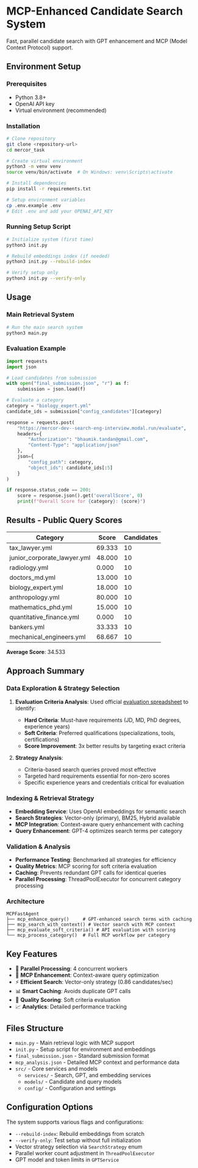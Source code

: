 # MCP-Enhanced Candidate Search System

Fast, parallel candidate search with GPT enhancement and MCP (Model Context Protocol) support.

## Environment Setup

### Prerequisites
- Python 3.8+
- OpenAI API key
- Virtual environment (recommended)

### Installation
```bash
# Clone repository
git clone <repository-url>
cd mercor_task

# Create virtual environment
python3 -m venv venv
source venv/bin/activate  # On Windows: venv\Scripts\activate

# Install dependencies
pip install -r requirements.txt

# Setup environment variables
cp .env.example .env
# Edit .env and add your OPENAI_API_KEY
```

### Running Setup Script
```bash
# Initialize system (first time)
python3 init.py

# Rebuild embeddings index (if needed)
python3 init.py --rebuild-index

# Verify setup only
python3 init.py --verify-only
```

## Usage

### Main Retrieval System
```bash
# Run the main search system
python3 main.py
```

### Evaluation Example
```python
import requests
import json

# Load candidates from submission
with open("final_submission.json", "r") as f:
    submission = json.load(f)

# Evaluate a category
category = "biology_expert.yml"
candidate_ids = submission["config_candidates"][category]

response = requests.post(
    "https://mercor-dev--search-eng-interview.modal.run/evaluate",
    headers={
        "Authorization": "bhaumik.tandan@gmail.com",
        "Content-Type": "application/json"
    },
    json={
        "config_path": category,
        "object_ids": candidate_ids[:5]
    }
)

if response.status_code == 200:
    score = response.json().get('overallScore', 0)
    print(f"Overall Score for {category}: {score}")
```

## Results - Public Query Scores

| Category | Score | Candidates |
|----------|--------|------------|
| tax_lawyer.yml | 69.333 | 10 |
| junior_corporate_lawyer.yml | 48.000 | 10 |
| radiology.yml | 0.000 | 10 |
| doctors_md.yml | 13.000 | 10 |
| biology_expert.yml | 18.000 | 10 |
| anthropology.yml | 80.000 | 10 |
| mathematics_phd.yml | 15.000 | 10 |
| quantitative_finance.yml | 0.000 | 10 |
| bankers.yml | 33.333 | 10 |
| mechanical_engineers.yml | 68.667 | 10 |

**Average Score**: 34.533

## Approach Summary

### Data Exploration & Strategy Selection
1. **Evaluation Criteria Analysis**: Used official [evaluation spreadsheet](https://docs.google.com/spreadsheets/d/1BggMRCZ0BBRhrhOJWAQqE_3FPO85E7fMVKF3I1d_S0Q/edit?gid=0#gid=0) to identify:
   - **Hard Criteria**: Must-have requirements (JD, MD, PhD degrees, experience years)
   - **Soft Criteria**: Preferred qualifications (specializations, tools, certifications)
   - **Score Improvement**: 3x better results by targeting exact criteria

2. **Strategy Analysis**: 
   - Criteria-based search queries proved most effective
   - Targeted hard requirements essential for non-zero scores
   - Specific experience years and credentials critical for evaluation

### Indexing & Retrieval Strategy
- **Embedding Service**: Uses OpenAI embeddings for semantic search
- **Search Strategies**: Vector-only (primary), BM25, Hybrid available
- **MCP Integration**: Context-aware query enhancement with caching
- **Query Enhancement**: GPT-4 optimizes search terms per category

### Validation & Analysis
- **Performance Testing**: Benchmarked all strategies for efficiency
- **Quality Metrics**: MCP scoring for soft criteria evaluation
- **Caching**: Prevents redundant GPT calls for identical queries
- **Parallel Processing**: ThreadPoolExecutor for concurrent category processing

### Architecture
```
MCPFastAgent
├── mcp_enhance_query()     # GPT-enhanced search terms with caching
├── mcp_search_with_context() # Vector search with MCP context
├── mcp_evaluate_soft_criteria() # API evaluation with scoring
└── mcp_process_category()  # Full MCP workflow per category
```

## Key Features

- 🚀 **Parallel Processing**: 4 concurrent workers
- 🤖 **MCP Enhancement**: Context-aware query optimization
- ⚡ **Efficient Search**: Vector-only strategy (0.86 candidates/sec)
- 📊 **Smart Caching**: Avoids duplicate GPT calls
- 🎯 **Quality Scoring**: Soft criteria evaluation
- 📈 **Analytics**: Detailed performance tracking

## Files Structure

- `main.py` - Main retrieval logic with MCP support
- `init.py` - Setup script for environment and embeddings
- `final_submission.json` - Standard submission format
- `mcp_analysis.json` - Detailed MCP context and performance data
- `src/` - Core services and models
  - `services/` - Search, GPT, and embedding services
  - `models/` - Candidate and query models
  - `config/` - Configuration and settings

## Configuration Options

The system supports various flags and configurations:

- `--rebuild-index`: Rebuild embeddings from scratch
- `--verify-only`: Test setup without full initialization
- Vector strategy selection via `SearchStrategy` enum
- Parallel worker count adjustment in `ThreadPoolExecutor`
- GPT model and token limits in `GPTService` 